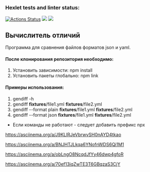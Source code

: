 ### Hexlet tests and linter status:
[![Actions Status](https://github.com/Ksuniqum23/frontend-project-46/actions/workflows/hexlet-check.yml/badge.svg)](https://github.com/Ksuniqum23/frontend-project-46/actions)
<a href="https://codeclimate.com/github/Ksuniqum23/frontend-project-46/maintainability"><img src="https://api.codeclimate.com/v1/badges/5f789e89feb195778e0c/maintainability" /></a>
<a href="https://codeclimate.com/github/Ksuniqum23/frontend-project-46/test_coverage"><img src="https://api.codeclimate.com/v1/badges/5f789e89feb195778e0c/test_coverage" /></a>

## Вычислитель отличий

Программа для сравнения файлов форматов json и yaml.
#### После клонирования репозитория необходимо:
1. Установить зависимости: npm install
2. Установить пакеты глобально: npm link


#### Примеры использования:
1. gendiff -h
2. gendiff __fixtures__/file1.yml __fixtures__/file2.yml
3. gendiff --format plain __fixtures__/file1.yml __fixtures__/file2.yml
4. gendiff --format json __fixtures__/file1.yml __fixtures__/file2.yml

* Если команды не работают - следует добавить префикс npx

https://asciinema.org/a/J9KLlRJeVbrwvSH0nAYD4tkao

https://asciinema.org/a/BNJHTJLkqa6YNofnWDS6Qi1M1

https://asciinema.org/a/obLngO8NcqdJfYy46dwp4gfoR

https://asciinema.org/a/70ef13iqZwTE3T6GBqzaS3CjY
